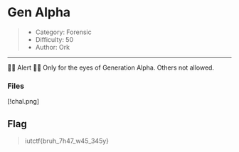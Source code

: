 # Gen Alpha
> - Category: Forensic
> - Difficulty: 50
> - Author: Ork
---
🔴🔴 Alert 🔴🔴
Only for the eyes of Generation Alpha. Others not allowed.

### Files
[!chal.png]

## Flag
> iutctf{bruh_7h47_w45_345y}
